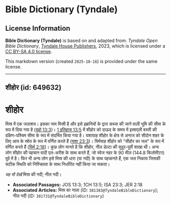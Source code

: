 # Bible Dictionary (Tyndale)

## License Information

**Bible Dictionary (Tyndale)** is based on and adapted from: _Tyndale Open Bible Dictionary_, [Tyndale House Publishers](https://tyndaleopenresources.com/), 2023, which is licensed under a [CC BY-SA 4.0 license](https://creativecommons.org/licenses/by-sa/4.0/legalcode.en).

This markdown version (created `2025-10-16`) is provided under the same license.



--------------------------------

## शीहोर (id: 649632)

शीहोर
=====

मिस्र में एक जलाशय। इसका नाम मिस्री है और इसे इब्रानियों के द्वारा कब्जा की जाने वाली भूमि की सीमा के रूप में दिया गया है ([यहो 13:3](https://ref.ly/Josh13:3))। [1 इतिहास 13:5](https://ref.ly/1Chr13:5) में शीहोर को दाऊद के समय में इस्राएली बस्ती की दक्षिण\-पश्चिम सीमा के रूप में संदर्भित किया गया है। यशायाह शीहोर के क्षेत्र से अनाज को सीदोन शहर के लिए आय के स्रोत के रूप में वर्णित करते हैं ([यशा 23:3](https://ref.ly/Isa23:3))। यिर्मयाह शीहोर को "सीहोर का जल" के रूप में वर्णित करते हैं ([यिर्म 2:18](https://ref.ly/Jer2:18))। कुछ लोग मानते है कि शीहोर, नील डेल्टा की सुदूर\-पूर्वी शाखा थी। अन्य लोग शीहोर की पहचान वादी एल\-अरीश के साथ करते हैं, जो स्वेज नहर के 90 मील (144\.8 किलोमीटर) पूर्व में है। फिर भी अन्य लोग इसे मिस्र की धारा (या नदी) के साथ पहचानते हैं, एक जल निकाय जिसकी सटीक स्थिति को निश्चितता के साथ निर्धारित नहीं किया जा सकता।

*यह भी देखें* मिस्र की नदी; नील नदी।

* **Associated Passages:** JOS 13:3; 1CH 13:5; ISA 23:3; JER 2:18
* **Associated Articles:** मिस्र का नाला (ID: `381383@TyndaleBibleDictionary`); नील नदी (ID: `381731@TyndaleBibleDictionary`)

